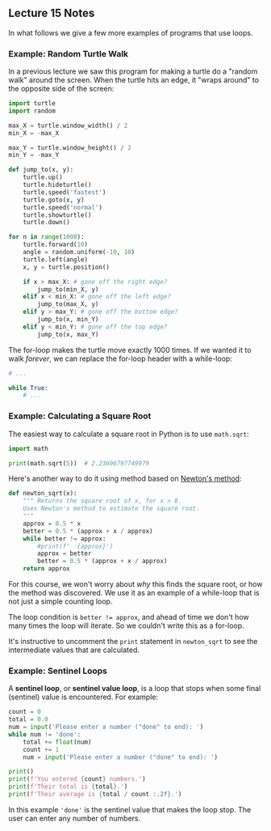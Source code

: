 ## Lecture 15 Notes

In what follows we give a few more examples of programs that use loops.

### Example: Random Turtle Walk

In a previous lecture we saw this program for making a turtle do a "random
walk" around the screen. When the turtle hits an edge, it "wraps around" to
the opposite side of the screen:


```python
import turtle
import random

max_X = turtle.window_width() / 2
min_X = -max_X

max_Y = turtle.window_height() / 2
min_Y = -max_Y

def jump_to(x, y):
    turtle.up()
    turtle.hideturtle()
    turtle.speed('fastest')
    turtle.goto(x, y)
    turtle.speed('normal')
    turtle.showturtle()
    turtle.down()

for n in range(1000):
    turtle.forward(10)
    angle = random.uniform(-10, 10)
    turtle.left(angle)
    x, y = turtle.position()

    if x > max_X: # gone off the right edge?
        jump_to(min_X, y)
    elif x < min_X: # gone off the left edge?
        jump_to(max_X, y)
    elif y > max_Y: # gone off the bottom edge?
        jump_to(x, min_Y)
    elif y < min_Y: # gone off the top edge?
        jump_to(x, max_Y)
```

The for-loop makes the turtle move exactly 1000 times. If we wanted it to walk
*forever*, we can replace the for-loop header with a while-loop:

```python
# ...

while True:
    # ...
```

### Example: Calculating a Square Root

The easiest way to calculate a square root in Python is to use `math.sqrt`:

```python
import math

print(math.sqrt(5))  # 2.23606797749979
```

Here's another way to do it using method based on [Newton's method](https://en.wikipedia.org/wiki/Newton%27s_method):

```python
def newton_sqrt(x):
    """ Returns the square root of x, for x > 0.
    Uses Newton's method to estimate the square root.
    """
    approx = 0.5 * x
    better = 0.5 * (approx + x / approx)
    while better != approx:
        #print(f'  {approx}')
        approx = better
        better = 0.5 * (approx + x / approx)
    return approx
```

For this course, we won't worry about *why* this finds the square root, or how
the method was discovered. We use it as an example of a while-loop that is not
just a simple counting loop. 

The loop condition is `better != approx`, and ahead of time we don't how many
times the loop will iterate. So we couldn't write this as a for-loop.

It's instructive to uncomment the `print` statement in `newton_sqrt` to see
the intermediate values that are calculated.


### Example: Sentinel Loops

A **sentinel loop**, or **sentinel value loop**, is a loop that stops when
some final (sentinel) value is encountered. For example:

```python
count = 0
total = 0.0
num = input('Please enter a number ("done" to end): ')
while num != 'done':
    total += float(num)
    count += 1
    num = input('Please enter a number ("done" to end): ')

print()
print(f'You entered {count} numbers.')
print(f'Their total is {total}.')
print(f'Their average is {total / count :.2f}.')
```

In this example `'done'` is the sentinel value that makes the loop stop. The
user can enter any number of numbers.
